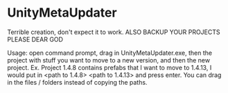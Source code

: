 # UnityMetaUpdater
Terrible creation, don't expect it to work. ALSO BACKUP YOUR PROJECTS PLEASE DEAR GOD

Usage: open command prompt, drag in UnityMetaUpdater.exe, then the project with stuff you want to move to a new version, and then the new project.
Ex. Project 1.4.8 contains prefabs that I want to move to 1.4.13, I would put in <path to UnityMetaUpdater.exe> <path to 1.4.8> <path to 1.4.13> and press enter. You can drag in the files / folders instead of copying the paths.
